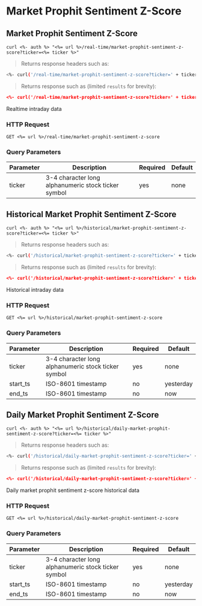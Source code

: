
# Market Prophit Sentiment Z-Score


## Market Prophit Sentiment Z-Score

```shell
curl <%- auth %> "<%= url %>/real-time/market-prophit-sentiment-z-score?ticker=<%= ticker %>"
```

> Returns response headers such as:

```bash
<%- curl('/real-time/market-prophit-sentiment-z-score?ticker=' + ticker + ' -s -D- -o/dev/null') %>
```

> Returns response such as (limited `results` for brevity):

```json
<%- curl('/real-time/market-prophit-sentiment-z-score?ticker=' + ticker) %>
```

Realtime intraday data

### HTTP Request

`GET <%= url %>/real-time/market-prophit-sentiment-z-score`

### Query Parameters

Parameter | Description | Required | Default
--------- | ----------- | -------- | -------
ticker | 3-4 character long alphanumeric stock ticker symbol | yes | none



## Historical Market Prophit Sentiment Z-Score

```shell
curl <%- auth %> "<%= url %>/historical/market-prophit-sentiment-z-score?ticker=<%= ticker %>"
```

> Returns response headers such as:

```bash
<%- curl('/historical/market-prophit-sentiment-z-score?ticker=' + ticker + ' -s -D- -o/dev/null') %>
```

> Returns response such as (limited `results` for brevity):

```json
<%- curl('/historical/market-prophit-sentiment-z-score?ticker=' + ticker) %>
```

Historical intraday data

### HTTP Request

`GET <%= url %>/historical/market-prophit-sentiment-z-score`

### Query Parameters

Parameter | Description | Required | Default
--------- | ----------- | -------- | -------
ticker | 3-4 character long alphanumeric stock ticker symbol | yes | none
start_ts | ISO-8601 timestamp | no | yesterday
end_ts | ISO-8601 timestamp | no | now


## Daily Market Prophit Sentiment Z-Score

```shell
curl <%- auth %> "<%= url %>/historical/daily-market-prophit-sentiment-z-score?ticker=<%= ticker %>"
```

> Returns response headers such as:

```bash
<%- curl('/historical/daily-market-prophit-sentiment-z-score?ticker=' + ticker + ' -s -D- -o/dev/null') %>
```

> Returns response such as (limited `results` for brevity):

```json
<%- curl('/historical/daily-market-prophit-sentiment-z-score?ticker=' + ticker) %>
```

Daily market prophit sentiment z-score historical data

### HTTP Request

`GET <%= url %>/historical/daily-market-prophit-sentiment-z-score`

### Query Parameters

Parameter | Description | Required | Default
--------- | ----------- | -------- | -------
ticker | 3-4 character long alphanumeric stock ticker symbol | yes | none
start_ts | ISO-8601 timestamp | no | yesterday
end_ts | ISO-8601 timestamp | no | now
